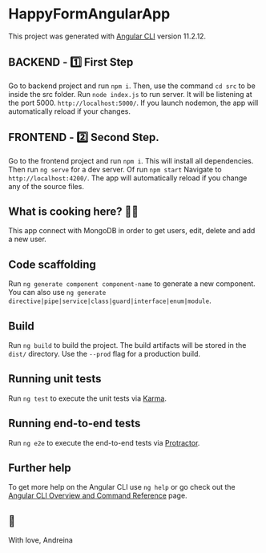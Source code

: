 # HappyFormAngularApp

This project was generated with [Angular CLI](https://github.com/angular/angular-cli) version 11.2.12.

## BACKEND - 1️⃣ First Step

Go to backend project and run `npm i`.
Then, use the command `cd src` to be inside the src folder. Run `node index.js` to run server. It will be listening at the port 5000. `http://localhost:5000/`. If you launch nodemon, the app will automatically reload if your changes.

## FRONTEND - 2️⃣ Second Step.

Go to the frontend project and run `npm i`. This will install all dependencies. Then run `ng serve` for a dev server. Of run `npm start` Navigate to `http://localhost:4200/`. The app will automatically reload if you change any of the source files.

## What is cooking here? 👩‍🍳

This app connect with MongoDB in order to get users, edit, delete and add a new user.

## Code scaffolding

Run `ng generate component component-name` to generate a new component. You can also use `ng generate directive|pipe|service|class|guard|interface|enum|module`.

## Build

Run `ng build` to build the project. The build artifacts will be stored in the `dist/` directory. Use the `--prod` flag for a production build.

## Running unit tests

Run `ng test` to execute the unit tests via [Karma](https://karma-runner.github.io).

## Running end-to-end tests

Run `ng e2e` to execute the end-to-end tests via [Protractor](http://www.protractortest.org/).

## Further help

To get more help on the Angular CLI use `ng help` or go check out the [Angular CLI Overview and Command Reference](https://angular.io/cli) page.

## 💛
With love, Andreina
